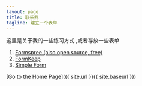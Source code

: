 ```yaml
---
layout: page
title: 联系我
tagline: 建立一个表单
---
```


这里是关于我的一些练习方式 ,或者存放一些表单
1. [Formspree (also open source, free)](https://formspree.io/)
2. [FormKeep](https://formkeep.com/guides/contact-form-jekyll)
3. [Simple Form](https://getsimpleform.com/)

[Go to the Home Page]({{ site.url }}{{ site.baseurl }})
